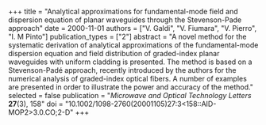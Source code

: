 +++
title = "Analytical approximations for fundamental-mode field and dispersion equation of planar waveguides through the Stevenson-Pade approach"
date = 2000-11-01
authors = ["V. Galdi", "V. Fiumara", "V. Pierro", "I. M Pinto"]
publication_types = ["2"]
abstract = "A novel method for the systematic derivation of analytical approximations of the fundamental-mode dispersion equation and field distribution of graded-index planar waveguides with uniform cladding is presented. The method is based on a Stevenson-Padé approach, recently introduced by the authors for the numerical analysis of graded-index optical fibers. A number of examples are presented in order to illustrate the power and accuracy of the method."
selected = false
publication = "*Microwave and Optical Technology Letters* **27**(3), 158"
doi = "10.1002/1098-2760(20001105)27:3<158::AID-MOP2>3.0.CO;2-D"
+++
